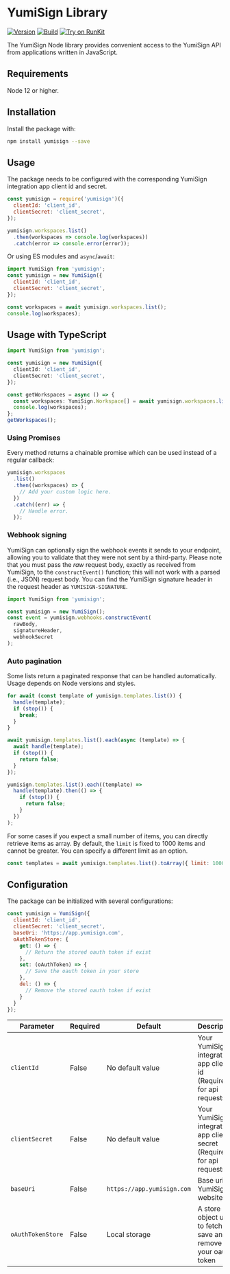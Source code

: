 # YumiSign Library

[![Version](https://img.shields.io/npm/v/yumisign.svg)](https://www.npmjs.org/package/yumisign)
[![Build](https://github.com/rcdevs/yumisign_node/actions/workflows/main.yml/badge.svg?branch=master)](https://github.com/rcdevs/yumisign_node/actions/workflows/main.yml?query=branch%3Amaster)
[![Try on RunKit](https://badge.runkitcdn.com/yumisign.svg)](https://runkit.com/npm/yumisign)

The YumiSign Node library provides convenient access to the YumiSign API from
applications written in JavaScript.

## Requirements

Node 12 or higher.

## Installation

Install the package with:

```sh
npm install yumisign --save
```

## Usage

The package needs to be configured with the corresponding
YumiSign integration app client id and secret.

```js
const yumisign = require('yumisign')({
  clientId: 'client_id',
  clientSecret: 'client_secret',
});

yumisign.workspaces.list()
  .then(workspaces => console.log(workspaces))
  .catch(error => console.error(error));
```

Or using ES modules and `async`/`await`:

```js
import YumiSign from 'yumisign';
const yumisign = new YumiSign({
  clientId: 'client_id',
  clientSecret: 'client_secret',
});

const workspaces = await yumisign.workspaces.list();
console.log(workspaces);
```

## Usage with TypeScript

```ts
import YumiSign from 'yumisign';

const yumisign = new YumiSign({
  clientId: 'client_id',
  clientSecret: 'client_secret',
});

const getWorkspaces = async () => {
  const workspaces: YumiSign.Workspace[] = await yumisign.workspaces.list();
  console.log(workspaces);
};
getWorkspaces();
```

### Using Promises

Every method returns a chainable promise which can be used instead of a regular callback:

```js
yumisign.workspaces
  .list()
  .then((workspaces) => {
    // Add your custom logic here.
  })
  .catch((err) => {
    // Handle error.
  });
```

### Webhook signing

YumiSign can optionally sign the webhook events it sends to your endpoint, allowing you to validate that they were not sent by a third-party.
Please note that you must pass the _raw_ request body, exactly as received from YumiSign, to the `constructEvent()` function; this will not work with a parsed (i.e., JSON) request body.
You can find the YumiSign signature header in the request header as `YUMISIGN-SIGNATURE`.

```js
import YumiSign from 'yumisign';

const yumisign = new YumiSign();
const event = yumisign.webhooks.constructEvent(
  rawBody,
  signatureHeader,
  webhookSecret
);
```

### Auto pagination

Some lists return a paginated response that can be handled automatically.
Usage depends on Node versions and styles.

```js
for await (const template of yumisign.templates.list()) {
  handle(template);
  if (stop()) {
    break;
  }
}
```

```js
await yumisign.templates.list().each(async (template) => {
  await handle(template);
  if (stop()) {
    return false;
  }
});
```

```js
yumisign.templates.list().each((template) =>
  handle(template).then(() => {
    if (stop()) {
      return false;
    }
  })
);
```

For some cases if you expect a small number of items, you can directly retrieve items as array.
By default, the `limit` is fixed to 1000 items and cannot be greater.
You can specify a different limit as an option.

```js
const templates = await yumisign.templates.list().toArray({ limit: 1000 });
```

## Configuration

The package can be initialized with several configurations:

```js
const yumisign = YumiSign({
  clientId: 'client_id',
  clientSecret: 'client_secret',
  baseUri: 'https://app.yumisign.com',
  oAuthTokenStore: {
    get: () => {
      // Return the stored oauth token if exist
    },
    set: (oAuthToken) => {
      // Save the oauth token in your store
    },
    del: () => {
      // Remove the stored oauth token if exist
    }
  }
});
```

| Parameter         | Required | Default                    | Description                                                             |
|-------------------|----------|----------------------------|-------------------------------------------------------------------------|
| `clientId`        | False    | No default value           | Your YumiSign integration app client id (Required for api requests)     |
| `clientSecret`    | False    | No default value           | Your YumiSign integration app client secret (Required for api requests) |
| `baseUri`         | False    | `https://app.yumisign.com` | Base uri of YumiSign website                                            |
| `oAuthTokenStore` | False    | Local storage              | A store object used to fetch save and remove your oauth token           |

